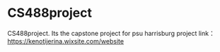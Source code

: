# CS488project
CS488project. Its the capstone project for psu harrisburg
project link：https://kenotijerina.wixsite.com/website

